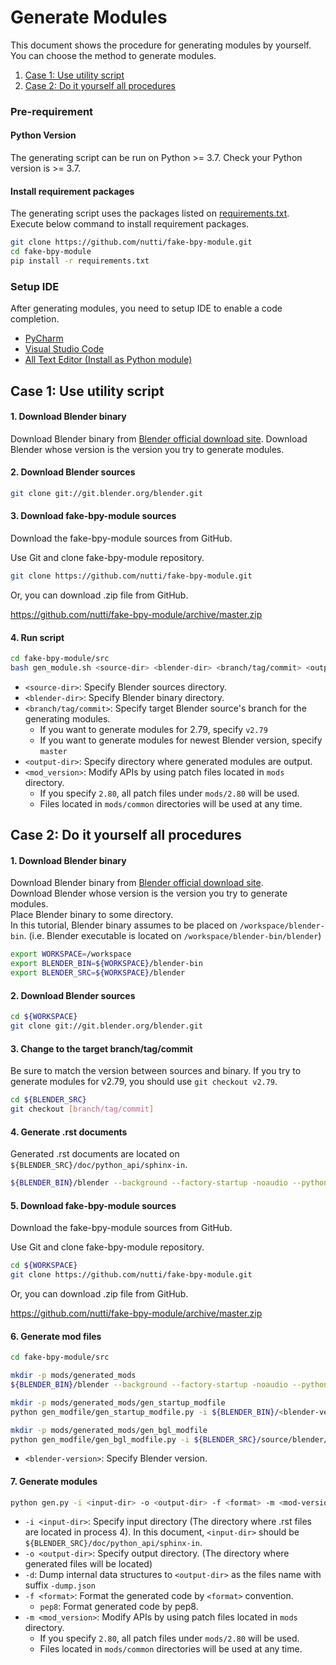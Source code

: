 # Generate Modules

This document shows the procedure for generating modules by yourself.  
You can choose the method to generate modules.

1. [Case 1: Use utility script](#case-1-use-utility-script)
2. [Case 2: Do it yourself all procedures](#case-2-do-it-yourself-all-procedures)


### Pre-requirement

#### Python Version

The generating script can be run on Python >= 3.7.
Check your Python version is >= 3.7.


#### Install requirement packages

The generating script uses the packages listed on [requirements.txt](../requirements.txt).  
Execute below command to install requirement packages.

```bash
git clone https://github.com/nutti/fake-bpy-module.git
cd fake-bpy-module
pip install -r requirements.txt
```


### Setup IDE

After generating modules, you need to setup IDE to enable a code completion.

* [PyCharm](docs/setup_pycharm.md)
* [Visual Studio Code](docs/setup_visual_studio_code.md)
* [All Text Editor (Install as Python module)](docs/setup_all_text_editor.md)


## Case 1: Use utility script

#### 1. Download Blender binary

Download Blender binary from [Blender official download site](https://download.blender.org/release/).
Download Blender whose version is the version you try to generate modules.


#### 2. Download Blender sources

```bash
git clone git://git.blender.org/blender.git
```


#### 3. Download fake-bpy-module sources

Download the fake-bpy-module sources from GitHub.

Use Git and clone fake-bpy-module repository.

```bash
git clone https://github.com/nutti/fake-bpy-module.git
```

Or, you can download .zip file from GitHub.

https://github.com/nutti/fake-bpy-module/archive/master.zip


#### 4. Run script

```bash
cd fake-bpy-module/src
bash gen_module.sh <source-dir> <blender-dir> <branch/tag/commit> <output-dir> <mod-version>
```

* `<source-dir>`: Specify Blender sources directory.
* `<blender-dir>`: Specify Blender binary directory.
* `<branch/tag/commit>`: Specify target Blender source's branch for the generating modules.
  * If you want to generate modules for 2.79, specify `v2.79`
  * If you want to generate modules for newest Blender version, specify `master`
* `<output-dir>`: Specify directory where generated modules are output.
* `<mod_version>`: Modify APIs by using patch files located in `mods` directory.
  * If you specify `2.80`, all patch files under `mods/2.80` will be used.
  * Files located in `mods/common` directories will be used at any time.


## Case 2: Do it yourself all procedures

#### 1. Download Blender binary

Download Blender binary from [Blender official download site](https://download.blender.org/release/).  
Download Blender whose version is the version you try to generate modules.  
Place Blender binary to some directory.  
In this tutorial, Blender binary assumes to be placed on `/workspace/blender-bin`. (i.e. Blender executable is located on `/workspace/blender-bin/blender`)

```bash
export WORKSPACE=/workspace
export BLENDER_BIN=${WORKSPACE}/blender-bin
export BLENDER_SRC=${WORKSPACE}/blender
```


#### 2. Download Blender sources

```bash
cd ${WORKSPACE}
git clone git://git.blender.org/blender.git
```


#### 3. Change to the target branch/tag/commit

Be sure to match the version between sources and binary.
If you try to generate modules for v2.79, you should use `git checkout v2.79`.

```bash
cd ${BLENDER_SRC}
git checkout [branch/tag/commit]
```


#### 4. Generate .rst documents

Generated .rst documents are located on `${BLENDER_SRC}/doc/python_api/sphinx-in`.

```bash
${BLENDER_BIN}/blender --background --factory-startup -noaudio --python doc/python_api/sphinx_doc_gen.py
```


#### 5. Download fake-bpy-module sources

Download the fake-bpy-module sources from GitHub.

Use Git and clone fake-bpy-module repository.

```bash
cd ${WORKSPACE}
git clone https://github.com/nutti/fake-bpy-module.git
```

Or, you can download .zip file from GitHub.

https://github.com/nutti/fake-bpy-module/archive/master.zip


#### 6. Generate mod files

```bash
cd fake-bpy-module/src

mkdir -p mods/generated_mods
${BLENDER_BIN}/blender --background --factory-startup -noaudio --python gen_modfile/gen_modules_modfile.py -- -m addon_utils -o mods/generated_mods/gen_modules_modfile

mkdir -p mods/generated_mods/gen_startup_modfile
python gen_modfile/gen_startup_modfile.py -i ${BLENDER_BIN}/<blender-version>/scripts/startup -o mods/generated_mods/gen_startup_modfile/bpy.json

mkdir -p mods/generated_mods/gen_bgl_modfile
python gen_modfile/gen_bgl_modfile.py -i ${BLENDER_SRC}/source/blender/python/generic/bgl.c -o mods/generated_mods/gen_bgl_modfile/bgl.json
```

* `<blender-version>`: Specify Blender version.


#### 7. Generate modules

```bash
python gen.py -i <input-dir> -o <output-dir> -f <format> -m <mod-version>
```

* `-i <input-dir>`: Specify input directory (The directory where .rst files are located in process 4). In this document, `<input-dir>` should be `${BLENDER_SRC}/doc/python_api/sphinx-in`.
* `-o <output-dir>`: Specify output directory. (The directory where generated files will be located)
* `-d`: Dump internal data structures to `<output-dir>` as the files name with suffix `-dump.json`
* `-f <format>`: Format the generated code by `<format>` convention.
  * `pep8`: Format generated code by pep8.
* `-m <mod_version>`: Modify APIs by using patch files located in `mods` directory.
  * If you specify `2.80`, all patch files under `mods/2.80` will be used.
  * Files located in `mods/common` directories will be used at any time.
